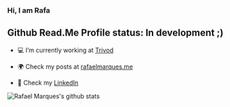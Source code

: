 ### Hi, I am Rafa

## Github Read.Me Profile status: In development ;)


- 💻  I’m currently working at [Trivod](https://github.com/Trivod)

- 🌍  Check my posts at [rafaelmarques.me](https://www.rafaelmarques.me)

- 💼 Check my [LinkedIn](https://www.linkedin.com/in/marques-rafael/)

![Rafael Marques's github stats](https://github-readme-stats.vercel.app/api?username=rafael-marques&show_icons=true&theme=dracula&count_private=true)
